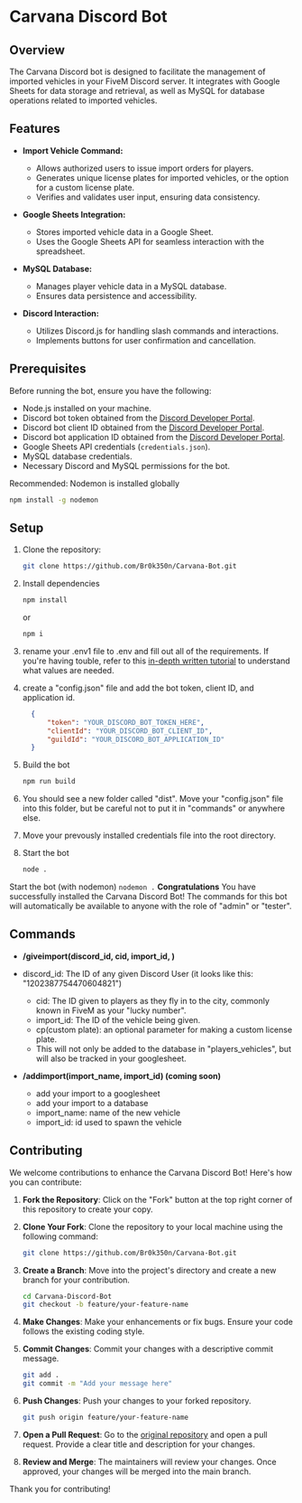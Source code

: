 # Carvana Discord Bot

## Overview

The Carvana Discord bot is designed to facilitate the management of imported vehicles in your FiveM Discord server. It integrates with Google Sheets for data storage and retrieval, as well as MySQL for database operations related to imported vehicles.

## Features

- **Import Vehicle Command:**
  - Allows authorized users to issue import orders for players.
  - Generates unique license plates for imported vehicles, or the option for a custom license plate.
  - Verifies and validates user input, ensuring data consistency.

- **Google Sheets Integration:**
  - Stores imported vehicle data in a Google Sheet.
  - Uses the Google Sheets API for seamless interaction with the spreadsheet.

- **MySQL Database:**
  - Manages player vehicle data in a MySQL database.
  - Ensures data persistence and accessibility.

- **Discord Interaction:**
  - Utilizes Discord.js for handling slash commands and interactions.
  - Implements buttons for user confirmation and cancellation.

## Prerequisites

Before running the bot, ensure you have the following:

- Node.js installed on your machine.
- Discord bot token obtained from the [Discord Developer Portal](https://discord.com/developers/applications).
- Discord bot client ID obtained from the [Discord Developer Portal](https://discord.com/developers/applications).
- Discord bot application ID obtained from the [Discord Developer Portal](https://discord.com/developers/applications).
- Google Sheets API credentials (`credentials.json`).
- MySQL database credentials.
- Necessary Discord and MySQL permissions for the bot.

Recommended: Nodemon is installed globally

  ```bash
  npm install -g nodemon
  ```
## Setup
1. Clone the repository:

   ```bash
   git clone https://github.com/Br0k350n/Carvana-Bot.git
   ```
2. Install dependencies

    ```bash
    npm install
    ```
    or 
    ```bash
    npm i
    ```
3. rename your .env1 file to .env and fill out all of the requirements. If you're having touble, refer to this [in-depth written tutorial](https://dev.to/ku6ryo/google-sheets-api-in-typescript-setup-and-hello-world-10oh) to understand what values are needed.
4. create a "config.json" file and add the bot token, client ID, and application id.
    ```json
      {
          "token": "YOUR_DISCORD_BOT_TOKEN_HERE",
          "clientId": "YOUR_DISCORD_BOT_CLIENT_ID",
          "guildId": "YOUR_DISCORD_BOT_APPLICATION_ID"
      }
    ```
5. Build the bot
   ```bash
   npm run build
   ```
6. You should see a new folder called "dist". Move your "config.json" file into this folder, but be careful not to put it in "commands" or anywhere else.
7. Move your prevously installed credentials file into the root directory.
8. Start the bot
   ```bash
   node .
   ```
Start the bot (with nodemon)
    ```
    nodemon .
    ```
**Congratulations** You have successfully installed the Carvana Discord Bot! The commands for this bot will automatically be available to anyone with the role of "admin" or "tester".
## Commands
  - **/giveimport(discord_id, cid, import_id, <cp>)**
  - discord_id: The ID of any given Discord User (it looks like this: "1202387754470604821")
    - cid: The ID given to players as they fly in to the city, commonly known in FiveM as your "lucky number".
    - import_id: The ID of the vehicle being given.
    - cp(custom plate): an optional parameter for making a custom license plate.
    - This will not only be added to the database in "players_vehicles", but will also be tracked in your googlesheet.

- **/addimport(import_name, import_id) (coming soon)**
  - add your import to a googlesheet
  - add your import to a database
  - import_name: name of the new vehicle
  - import_id: id used to spawn the vehicle

## Contributing

We welcome contributions to enhance the Carvana Discord Bot! Here's how you can contribute:

1. **Fork the Repository**: Click on the "Fork" button at the top right corner of this repository to create your copy.

2. **Clone Your Fork**: Clone the repository to your local machine using the following command:
    ```bash
    git clone https://github.com/Br0k350n/Carvana-Bot.git
    ```

3. **Create a Branch**: Move into the project's directory and create a new branch for your contribution.
    ```bash
    cd Carvana-Discord-Bot
    git checkout -b feature/your-feature-name
    ```

4. **Make Changes**: Make your enhancements or fix bugs. Ensure your code follows the existing coding style.

5. **Commit Changes**: Commit your changes with a descriptive commit message.
    ```bash
    git add .
    git commit -m "Add your message here"
    ```

6. **Push Changes**: Push your changes to your forked repository.
    ```bash
    git push origin feature/your-feature-name
    ```

7. **Open a Pull Request**: Go to the [original repository](https://github.com/Br0k350n/Carvana-Bot.git) and open a pull request. Provide a clear title and description for your changes.

8. **Review and Merge**: The maintainers will review your changes. Once approved, your changes will be merged into the main branch.

Thank you for contributing!
    
